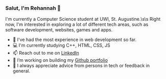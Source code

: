 ### Salut, I'm Rehannah 👋

I'm currently a Computer Science student at UWI, St. Augustine.\s\s
Right now, I'm interested in exploring a lot of different tech areas, such as software development, websites, games and apps.

- 💬 I've had the most experience in web development so far.
- 💻 I'm currently studying C++, HTML, CSS, JS
- 📫 Reach out to me on [LinkedIn](https://www.linkedin.com/in/rehannahb/)
- 🔭 I’m working on building my [Github portfolio](https://github.com/Rehannah/Rehannah)
- 🤔 I always appreciate advice from persons in tech or feedback in general.
